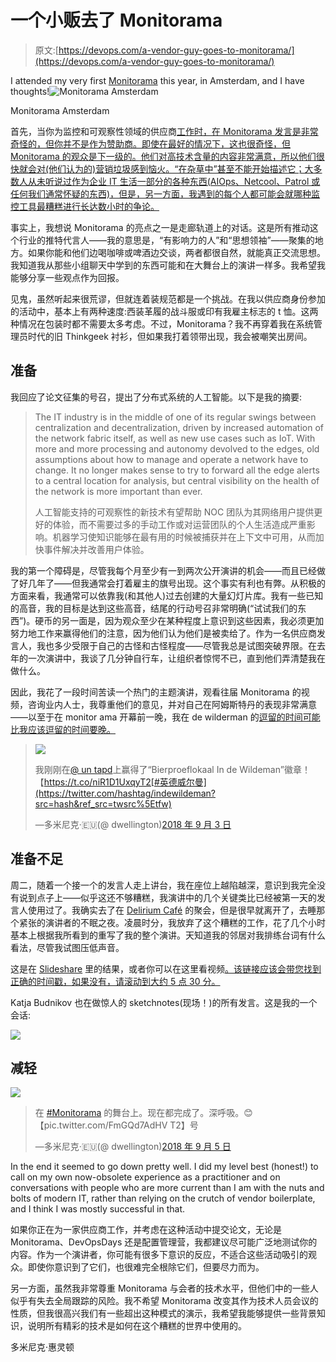 # 一个小贩去了 Monitorama

> 原文:[https://devops.com/a-vendor-guy-goes-to-monitorama/](https://devops.com/a-vendor-guy-goes-to-monitorama/)

I attended my very first [Monitorama](http://monitorama.eu) this year, in Amsterdam, and I have thoughts!![Monitorama Amsterdam](../Images/fe65c5c5036d0b7cc456bf47f149e20b.png)

Monitorama Amsterdam

首先，当你为监控和可观察性领域的供应商[工作时，在 Monitorama 发言是非常奇怪的，但你并不是作为赞助商。即使在最好的情况下，这也很奇怪，但 Monitorama 的观众是下一级的。他们对高技术含量的内容非常满意，所以他们很快就会对(他们认为的)营销垃圾感到恼火。“在杂草中”甚至不能开始描述它；大多数人从未听说过作为企业 IT 生活一部分的各种东西(AIOps、Netcool、Patrol 或任何我们通常怀疑的东西)，但是，另一方面，我遇到的每个人都可能会就哪种监控工具最糟糕进行长达数小时的争论。](http://www.moogsoft.com)

事实上，我想说 Monitorama 的亮点之一是走廊轨道上的对话。这是所有推动这个行业的推特代言人——我的意思是，“有影响力的人”和“思想领袖”——聚集的地方。如果你能和他们边喝咖啡或啤酒边交谈，两者都很自然，就能真正交流思想。我知道我从那些小组聊天中学到的东西可能和在大舞台上的演讲一样多。我希望我能够分享一些观点作为回报。

见鬼，虽然听起来很荒谬，但就连着装规范都是一个挑战。在我以供应商身份参加的活动中，基本上有两种速度:西装革履的战斗服或印有我雇主标志的 t 恤。这两种情况在包装时都不需要太多考虑。不过，Monitorama？我不再穿着我在系统管理员时代的旧 Thinkgeek 衬衫，但如果我打着领带出现，我会被嘲笑出房间。

## 准备

我回应了论文征集的号召，提出了分布式系统的人工智能。以下是我的摘要:

> The IT industry is in the middle of one of its regular swings between centralization and decentralization, driven by increased automation of the network fabric itself, as well as new use cases such as IoT. With more and more processing and autonomy devolved to the edges, old assumptions about how to manage and operate a network have to change. It no longer makes sense to try to forward all the edge alerts to a central location for analysis, but central visibility on the health of the network is more important than ever.
> 
> 人工智能支持的可观察性的新技术有望帮助 NOC 团队为其网络用户提供更好的体验，而不需要过多的手动工作或对运营团队的个人生活造成严重影响。机器学习使知识能够在最有用的时候被捕获并在上下文中可用，从而加快事件解决并改善用户体验。

我的第一个障碍是，尽管我每个月至少有一到两次公开演讲的机会——而且已经做了好几年了——但我通常会打着雇主的旗号出现。这个事实有利也有弊。从积极的方面来看，我通常可以依靠我(和其他人)过去创建的大量幻灯片库。我有一些已知的高音，我的目标是达到这些高音，结尾的行动号召非常明确(“试试我们的东西”)。硬币的另一面是，因为观众至少在某种程度上意识到这些因素，我必须更加努力地工作来赢得他们的注意，因为他们认为他们是被卖给了。作为一名供应商发言人，我也多少受限于自己的古怪和古怪程度——尽管我总是试图突破界限。在去年的一次演讲中，我谈了几分钟自行车，让组织者惊愕不已，直到他们弄清楚我在做什么。

因此，我花了一段时间苦读一个热门的主题演讲，观看往届 Monitorama 的视频，咨询业内人士，我尊重他们的意见，并对自己在阿姆斯特丹的表现非常满意——以至于在 monitor ama 开幕前一晚，我在 de wilderman 的[逗留的时间可能比我应该逗留的时间要晚。](http://indewildeman.nl/index.php?lang=en)

> ![](../Images/1413a2aa84378dd9aa694f57988a88e7.png)
> 
> 我刚刚在[@ un tapd](https://twitter.com/untappd?ref_src=twsrc%5Etfw)上赢得了“Bierproeflokaal In de Wildeman”徽章！【https://t.co/niR1D1UxqyT2[#英德威尔曼](https://twitter.com/hashtag/indewildeman?src=hash&ref_src=twsrc%5Etfw)
> 
> —多米尼克·🇪🇺(@ dwellington)[2018 年 9 月 3 日](https://twitter.com/dwellington/status/1036701148902825990?ref_src=twsrc%5Etfw)

## 准备不足

周二，随着一个接一个的发言人走上讲台，我在座位上越陷越深，意识到我完全没有说到点子上——似乎这还不够糟糕，我演讲中的几个关键类比已经被第一天的发言人使用过了。我确实去了在 [Delirium Café](https://deliriumcafeamsterdam.nl/en) 的聚会，但是很早就离开了，去睡那个紧张的演讲者的不眠之夜。凌晨时分，我放弃了这个糟糕的工作，花了几个小时基本上根据我所看到的重写了我的整个演讲。天知道我的邻居对我排练台词有什么看法，尽管我试图压低声音。

这是在 [Slideshare](https://www.slideshare.net/DominicWellington/how-ai-helps-observe-decentralised-systems) 里的结果，或者你可以在这里看视频[。该链接应该会带您找到正确的时间戳，如果没有，请滚动到大约 5 点 30 分。](https://youtu.be/_AgJnYLQkiU?t=5h31m49s)

Katja Budnikov 也在做惊人的 sketchnotes(现场！)的所有发言。这是我的一个会话:

![](../Images/c158b58610df0cd9b50e7e7b38d4c098.png)

## 减轻

![](../Images/1a76b99df5d2a7d71cb79e08ead87695.png)

> 在 [#Monitorama](https://twitter.com/hashtag/Monitorama?src=hash&ref_src=twsrc%5Etfw) 的舞台上。现在都完成了。深呼吸。😊【pic.twitter.com/FmGQd7AdHV T2】号
> 
> —多米尼克·🇪🇺(@ dwellington)[2018 年 9 月 5 日](https://twitter.com/dwellington/status/1037335885048688640?ref_src=twsrc%5Etfw)

In the end it seemed to go down pretty well. I did my level best (honest!) to call on my own now-obsolete experience as a practitioner and on conversations with people who are more current than I am with the nuts and bolts of modern IT, rather than relying on the crutch of vendor boilerplate, and I think I was mostly successful in that.

如果你正在为一家供应商工作，并考虑在这种活动中提交论文，无论是 Monitorama、DevOpsDays 还是配置管理营，我都建议尽可能广泛地测试你的内容。作为一个演讲者，你可能有很多下意识的反应，不适合这些活动吸引的观众。即使你意识到了它们，也很难完全根除它们，但要尽力而为。

另一方面，虽然我非常尊重 Monitorama 与会者的技术水平，但他们中的一些人似乎有失去全局跟踪的风险。我不希望 Monitorama 改变其作为技术人员会议的性质，但我很高兴我们有一些超出这种模式的演示，我希望我能够提供一些背景知识，说明所有精彩的技术是如何在这个糟糕的世界中使用的。

多米尼克·惠灵顿